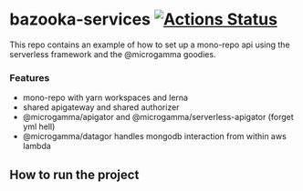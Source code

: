 # bazooka-services [![Actions Status](https://github.com/davidecavaliere/bazooka-services/workflows/CI/badge.svg)](https://github.com/davidecavaliere/bazooka-services/actions)


This repo contains an example of how to set up a mono-repo api using the serverless framework and the @microgamma goodies.

### Features
- mono-repo with yarn workspaces and lerna
- shared apigateway and shared authorizer
- @microgamma/apigator and @microgamma/serverless-apigator (forget yml hell)
- @microgamma/datagor handles mongodb interaction from within aws lambda


## How to run the project